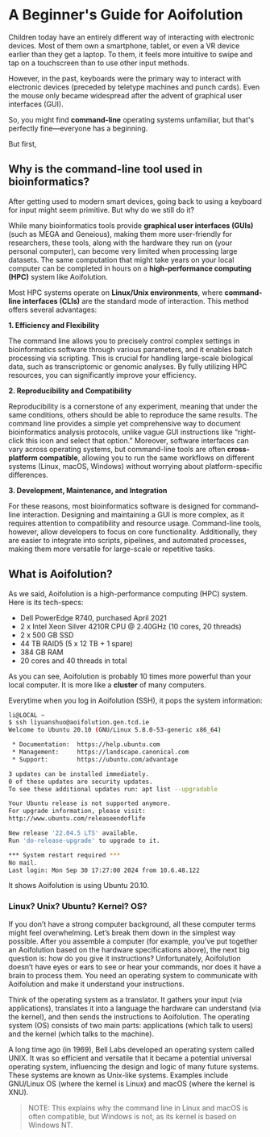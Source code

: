 # A Beginner's Guide for Aoifolution

Children today have an entirely different way of interacting with electronic devices. Most of them own a smartphone, tablet, or even a VR device earlier than they get a laptop. To them, it feels more intuitive to swipe and tap on a touchscreen than to use other input methods. 

However, in the past, keyboards were the primary way to interact with electronic devices (preceded by teletype machines and punch cards). Even the mouse only became widespread after the advent of graphical user interfaces (GUI). 

So, you might find **command-line** operating systems unfamiliar, but that's perfectly fine—everyone has a beginning.

But first,
## Why is the **command-line tool** used in bioinformatics?

After getting used to modern smart devices, going back to using a keyboard for input might seem primitive. But why do we still do it? 

While many bioinformatics tools provide **graphical user interfaces (GUIs)** (such as MEGA and Geneious), making them more user-friendly for researchers, these tools, along with the hardware they run on (your personal computer), can become very limited when processing large datasets. 
The same computation that might take years on your local computer can be completed in hours on a **high-performance computing (HPC)** system like Aoifolution. 

Most HPC systems operate on **Linux/Unix environments**, where **command-line interfaces (CLIs)** are the standard mode of interaction. This method offers several advantages:


**1. Efficiency and Flexibility**
   
The command line allows you to precisely control complex settings in bioinformatics software through various parameters, and it enables batch processing via scripting. This is crucial for handling large-scale biological data, such as transcriptomic or genomic analyses. By fully utilizing HPC resources, you can significantly improve your efficiency.

**2. Reproducibility and Compatibility**
   
Reproducibility is a cornerstone of any experiment, meaning that under the same conditions, others should be able to reproduce the same results. The command line provides a simple yet comprehensive way to document bioinformatics analysis protocols, unlike vague GUI instructions like “right-click this icon and select that option.” Moreover, software interfaces can vary across operating systems, but command-line tools are often **cross-platform compatible**, allowing you to run the same workflows on different systems (Linux, macOS, Windows) without worrying about platform-specific differences.

**3. Development, Maintenance, and Integration**
   
For these reasons, most bioinformatics software is designed for command-line interaction. Designing and maintaining a GUI is more complex, as it requires attention to compatibility and resource usage. Command-line tools, however, allow developers to focus on core functionality. Additionally, they are easier to integrate into scripts, pipelines, and automated processes, making them more versatile for large-scale or repetitive tasks.

## What is **Aoifolution**?

As we said, Aoifolution is a high-performance computing (HPC) system.  Here is its tech-specs: 
- Dell PowerEdge R740, purchased April 2021
- 2 x Intel Xeon Silver 4210R CPU @ 2.40GHz (10 cores, 20 threads)
- 2 x 500 GB SSD 
- 44 TB RAID5 (5 x 12 TB + 1 spare)
- 384 GB RAM
- 20 cores and 40 threads in total

As you can see, Aoifolution is probably 10 times more powerful than your local computer. It is more like a **cluster** of many computers.

Everytime when you log in Aoifolution (SSH), it pops the system information: 
```bash
li@LOCAL ~
$ ssh liyuanshuo@aoifolution.gen.tcd.ie
Welcome to Ubuntu 20.10 (GNU/Linux 5.8.0-53-generic x86_64)

 * Documentation:  https://help.ubuntu.com
 * Management:     https://landscape.canonical.com
 * Support:        https://ubuntu.com/advantage

3 updates can be installed immediately.
0 of these updates are security updates.
To see these additional updates run: apt list --upgradable

Your Ubuntu release is not supported anymore.
For upgrade information, please visit:
http://www.ubuntu.com/releaseendoflife

New release '22.04.5 LTS' available.
Run 'do-release-upgrade' to upgrade to it.

*** System restart required ***
No mail.
Last login: Mon Sep 30 17:27:00 2024 from 10.6.48.122
```
It shows Aoifolution is using Ubuntu 20.10.

### Linux? Unix? Ubuntu? Kernel? OS?

If you don’t have a strong computer background, all these computer terms might feel overwhelming. Let’s break them down in the simplest way possible.
After you assemble a computer (for example, you’ve put together an Aoifolution based on the hardware specifications above), the next big question is: how do you give it instructions? Unfortunately, Aoifolution doesn’t have eyes or ears to see or hear your commands, nor does it have a brain to process them. You need an operating system to communicate with Aoifolution and make it understand your instructions.

Think of the operating system as a translator. It gathers your input (via applications), translates it into a language the hardware can understand (via the kernel), and then sends the instructions to Aoifolution. The operating system (OS) consists of two main parts: applications (which talk to users) and the kernel (which talks to the machine).

A long time ago (in 1969), Bell Labs developed an operating system called UNIX. It was so efficient and versatile that it became a potential universal operating system, influencing the design and logic of many future systems. These systems are known as Unix-like systems.
Examples include GNU/Linux OS (where the kernel is Linux) and macOS (where the kernel is XNU).

> NOTE: This explains why the command line in Linux and macOS is often compatible, but Windows is not, as its kernel is based on Windows NT.



